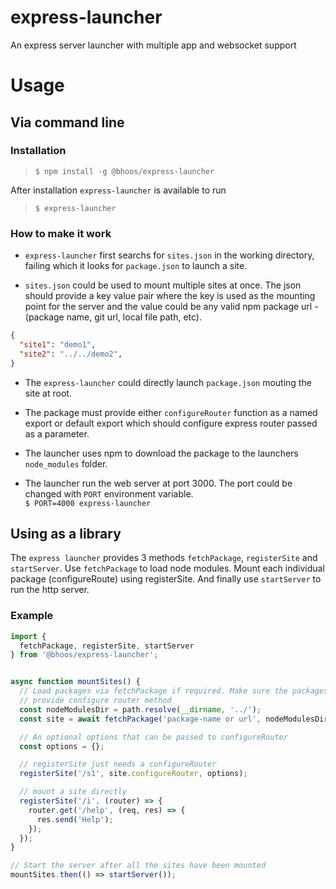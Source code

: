 # express-launcher
An express server launcher with multiple app and websocket support

# Usage
## Via command line
### Installation
> `$ npm install -g @bhoos/express-launcher`

After installation `express-launcher` is available to run
> `$ express-launcher`

### How to make it work
* `express-launcher` first searchs for `sites.json` in the working
directory, failing which it looks for `package.json` to launch a site.

* `sites.json` could be used to mount multiple sites at once. The json
should provide a key value pair where the key is used as the mounting 
point for the server and the value could be any valid npm package url -
(package name, git url, local file path, etc).
```json
{
  "site1": "demo1",
  "site2": "../../demo2",
}
```

* The `express-launcher` could directly launch `package.json` mouting 
the site at root.

* The package must provide either `configureRouter` function as a named
export or default export which should configure express router passed as
a parameter.

* The launcher uses npm to download the package to the launchers `node_modules` folder.

* The launcher run the web server at port 3000. The port could be changed
with `PORT` environment variable.  
`$ PORT=4000 express-launcher`

## Using as a library
The `express launcher` provides 3 methods `fetchPackage`, `registerSite`
and `startServer`. Use `fetchPackage` to load node modules. Mount each
individual package (configureRoute) using registerSite. And finally use
`startServer` to run the http server.

### Example
```javascript
import { 
  fetchPackage, registerSite, startServer
} from '@bhoos/express-launcher';


async function mountSites() {
  // Load packages via fetchPackage if required. Make sure the packages
  // provide configure router method
  const nodeModulesDir = path.resolve(__dirname, '../');
  const site = await fetchPackage('package-name or url', nodeModulesDir);

  // An optional options that can be passed to configureRouter
  const options = {}; 

  // registerSite just needs a configureRouter
  registerSite('/s1', site.configureRouter, options);

  // mount a site directly
  registerSite('/i', (router) => {
    router.get('/help', (req, res) => {
      res.send('Help');
    });
  });
}

// Start the server after all the sites have been mounted
mountSites.then(() => startServer());
```
